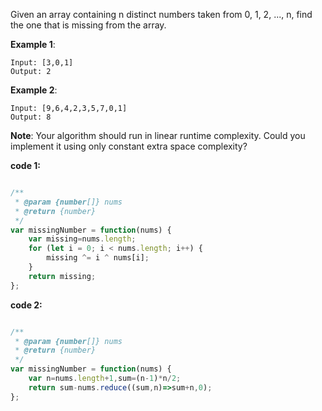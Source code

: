 Given an array containing n distinct numbers taken from 0, 1, 2, ..., n, find the one that is missing from the array.

**Example 1**:
```
Input: [3,0,1]
Output: 2
```

**Example 2**:
```
Input: [9,6,4,2,3,5,7,0,1]
Output: 8
```

**Note**:
Your algorithm should run in linear runtime complexity. Could you implement it using only constant extra space complexity?

**code 1:**

```js

/**
 * @param {number[]} nums
 * @return {number}
 */
var missingNumber = function(nums) {
    var missing=nums.length;
    for (let i = 0; i < nums.length; i++) {
        missing ^= i ^ nums[i];
    }
    return missing;
};

```

**code 2:**

```js

/**
 * @param {number[]} nums
 * @return {number}
 */
var missingNumber = function(nums) {
    var n=nums.length+1,sum=(n-1)*n/2;
    return sum-nums.reduce((sum,n)=>sum+n,0);
};

```